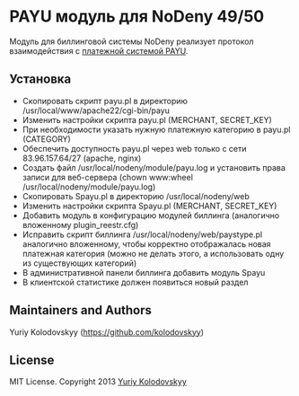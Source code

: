 # PAYU модуль для NoDeny 49/50

Модуль для биллинговой системы NoDeny реализует протокол взаимодействия с [платежной системой PAYU](http://www.payu.ua).

## Установка

- Скопировать скрипт payu.pl в директорию /usr/local/www/apache22/cgi-bin/payu
- Изменить настройки скрипта payu.pl (MERCHANT, SECRET_KEY)
- При необходимости указать нужную платежную категорию в payu.pl (CATEGORY)
- Обеспечить доступность payu.pl через web только с сети 83.96.157.64/27 (apache, nginx)
- Создать файл /usr/local/nodeny/module/payu.log и установить права записи для веб-сервера
  (chown www:wheel /usr/local/nodeny/module/payu.log)
- Скопировать Spayu.pl в директорию /usr/local/nodeny/web
- Изменить настройки скрипта Spayu.pl (MERCHANT, SECRET_KEY)
- Добавить модуль в конфигурацию модулей биллинга (аналогично вложенному plugin_reestr.cfg)
- Исправить скрипт биллинга /usr/local/nodeny/web/paystype.pl аналогично вложенному,
  чтобы корректно отображалась новая платежная категория (можно не делать этого, а использовать одну из
  существующих категорий)
- В административной панели биллинга добавить модуль Spayu
- В клиентской статистике должен появиться новый раздел

## Maintainers and Authors

Yuriy Kolodovskyy (https://github.com/kolodovskyy)

## License

MIT License. Copyright 2013 [Yuriy Kolodovskyy](http://twitter.com/kolodovskyy)
